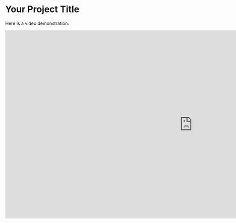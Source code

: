 # Your Project Title

Here is a video demonstration:

<iframe width="1186" height="595" src="https://www.youtube.com/embed/muw9ZHTmwOA" title="Anime Face Generation Using DCGANS | Pytorch Deep Learning" frameborder="0" allow="accelerometer; autoplay; clipboard-write; encrypted-media; gyroscope; picture-in-picture; web-share" referrerpolicy="strict-origin-when-cross-origin" allowfullscreen></iframe>
